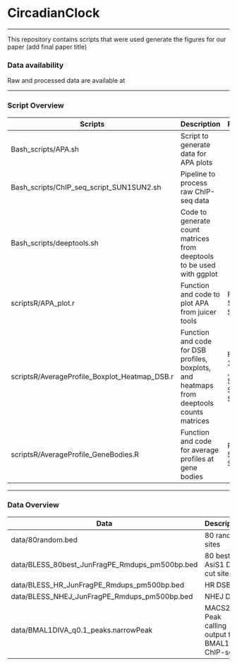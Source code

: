 # CircadianClock
-------------------------------

This repository contains scripts that were used generate the figures for our paper (add final paper title)

### Data availability 
Raw and processed data are available at

------------------------------


### Script Overview

| Scripts           | Description                                                                                       | Figures               |
|-------------------|---------------------------------------------------------------------------------------------------|-----------------------|
|Bash_scripts/APA.sh                    | Script to generate data for APA plots                     |                          |
|Bash_scripts/ChIP_seq_script_SUN1SUN2.sh | Pipeline to process raw ChIP-seq data |                                                             |
|Bash_scripts/deeptools.sh  |  Code to generate count matrices from deeptools to be used with ggplot   |                                        |
|scriptsR/APA_plot.r | Function and code to plot APA from juicer tools |                                            Figs. 5F, S5G      |
|scriptsR/AverageProfile_Boxplot_Heatmap_DSB.r | Function and code for DSB profiles, boxplots, and heatmaps from deeptools counts matrices |  Figs 3C, 3D , 4E, S3B, S3E, S4H      |
|scriptsR/AverageProfile_GeneBodies.R| Function and code for average profiles at gene bodies |    Fig S3C, S4G    |

--------------------------------

### Data Overview

| Data        | Description                                                                                       |
|-------------------|---------------------------------------------------------------------------------------------------|
|data/80random.bed                 | 80 random sites                  |
|data/BLESS_80best_JunFragPE_Rmdups_pm500bp.bed | 80 best AsiS1 DSB cut sites | 
|data/BLESS_HR_JunFragPE_Rmdups_pm500bp.bed  |  HR DSBs   |
|data/BLESS_NHEJ_JunFragPE_Rmdups_pm500bp.bed |  NHEJ DSBs  |
|data/BMAL1DIVA_q0.1_peaks.narrowPeak  |  MACS2 Peak calling output from BMAL1 ChIP-seq  |
